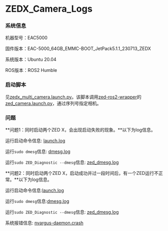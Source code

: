 # ZEDX_Camera_Logs

### 系统信息

机器型号：EAC5000

固件版本：EAC-5000_64GB_EMMC-BOOT_JetPack5.1.1_230713_ZEDX

系统版本：Ubuntu 20.04

ROS版本：ROS2 Humble

### 启动脚本

见[zedx_multi_camera.launch.py](./zedx_multi_camera.launch.py)。该脚本调用[zed-ros2-wrapper](https://github.com/stereolabs/zed-ros2-wrapper)的[zed_camera.launch.py](https://github.com/stereolabs/zed-ros2-wrapper/blob/master/zed_wrapper/launch/zed_camera.launch.py)，通过序列号指定相机。

### 问题

**问题1：同时启动两个ZED X，会出现启动失败的现象。**以下为log信息。

运行启动命令信息: [launch.log](./logs/20240304/launch.log)

运行`sudo dmesg`信息: [dmesg.log](./logs/20240304/dmesg.log)

运行`sudo ZED_Diagnostic --dmesg`信息: [zed_dmesg.log](./logs/20240304/zed_dmesg.log)



**问题2：同时启动两个ZED X，启动成功并过一段时间后，有一个ZED运行不正常。**以下为log信息。

运行启动命令信息:[launch.log](./logs/20240305/launch.log)

运行`sudo dmesg`信息:[dmesg.log](./logs/20240305/dmesg.log)

运行`sudo ZED_Diagnostic --dmesg`信息: [zed_dmesg.log](./logs/20240305/zed_dmesg.log)

系统报错信息: [nvargus-daemon.crash](./logs/20240305/_usr_sbin_nvargus-daemon.0.crash)

